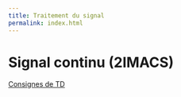 ```yaml
---
title: Traitement du signal
permalink: index.html
---
```



# Signal continu (2IMACS)

[Consignes de TD](continu/tds/README.md)